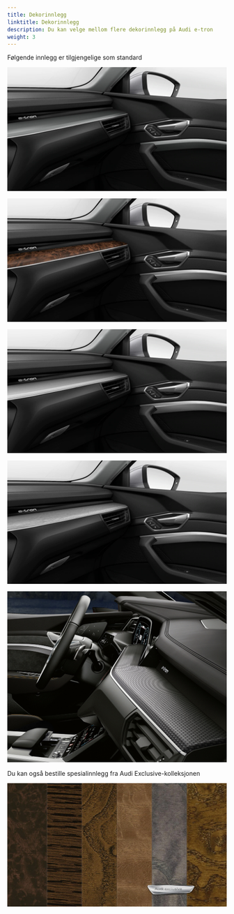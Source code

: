 ```yaml
---
title: Dekorinnlegg
linktitle: Dekorinnlegg
description: Du kan velge mellom flere dekorinnlegg på Audi e-tron
weight: 3
---
```


Følgende innlegg er tilgjengelige som standard

![Inlay](inlays_graphitegrey_1.png "Grafittgrå - standard")

![Inlay](inlay_valnut.png "Natruell valnøtt option 5MG")

![Inlay](inlays_aluminium.png "Matt børstet aluminium option 5TG")

![Inlay](inlays_vulcangrey.jpg "Vulkangrå ask opsjon 5MB")

![Inlay](carbon.jpg "Dekor carbon quadrat struktur 5MK")

Du kan også bestille spesialinnlegg fra Audi Exclusive-kolleksjonen

![Inlays](inlay_audiexlusive.png "Audi exclusive collection dekorinnlegg")